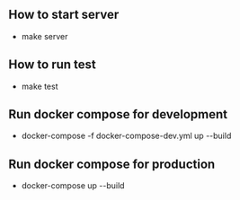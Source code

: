 ## How to start server

- make server

## How to run test

- make test

## Run docker compose for development

- docker-compose -f docker-compose-dev.yml up --build

## Run docker compose for production

- docker-compose up --build
